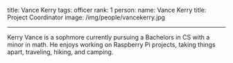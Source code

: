 title: Vance Kerry
tags: officer
rank: 1
person:
    name: Vance Kerry
    title: Project Coordinator
    image: /img/people/vancekerry.jpg

---

Kerry Vance is a sophmore currently pursuing a Bachelors in CS with a minor in math. 
He enjoys working on Raspberry Pi projects, taking things apart, traveling, hiking, and camping.
